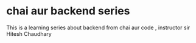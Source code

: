 # chai aur backend series

This is a learning series about backend from chai aur code , instructor sir Hitesh Chaudhary